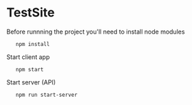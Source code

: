 # TestSite

Before runnning the project you'll need to install node modules

```
   npm install
```

Start client app
```
   npm start
```

Start server (API)
```
   npm run start-server
```
